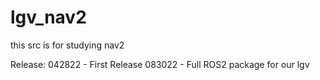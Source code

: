 # lgv_nav2
this src is for studying nav2

Release:
042822 - First Release
083022 - Full ROS2 package for our lgv 
